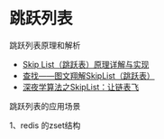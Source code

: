 跳跃列表
====

跳跃列表原理和解析

- [Skip List（跳跃表）原理详解与实现](http://dsqiu.iteye.com/blog/1705530)
- [查找——图文翔解SkipList（跳跃表）](https://blog.csdn.net/yang_yulei/article/details/46275283)
- [深夜学算法之SkipList：让链表飞](https://www.jianshu.com/p/fcd18946994e)

跳跃列表的应用场景

1、redis 的zset结构